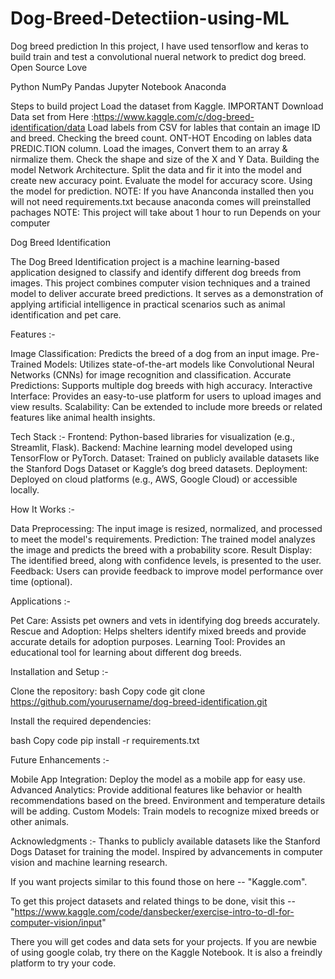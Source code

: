 # Dog-Breed-Detectiion-using-ML
Dog breed prediction
In this project, I have used tensorflow and keras to build train and test a convolutional nueral network to predict dog breed.
Open Source Love

Python NumPy Pandas Jupyter Notebook Anaconda

Steps to build project
Load the dataset from Kaggle. IMPORTANT Download Data set from Here :https://www.kaggle.com/c/dog-breed-identification/data
Load labels from CSV for lables that contain an image ID and breed.
Checking the breed count.
ONT-HOT Encoding on lables data PREDIC.TION column.
Load the images, Convert them to an array & nirmalize them.
Check the shape and size of the X and Y Data.
Building the model Network Architecture.
Split the data and fir it into the model and create new accuracy point.
Evaluate the model for accuracy score.
Using the model for prediction.
NOTE: If you have Ananconda installed then you will not need requirements.txt because anaconda comes will preinstalled pachages
NOTE: This project will take about 1 hour to run Depends on your computer

Dog Breed Identification

The Dog Breed Identification project is a machine learning-based application designed to classify and identify different dog breeds from images. This project combines computer vision techniques and a trained model to deliver accurate breed predictions. It serves as a demonstration of applying artificial intelligence in practical scenarios such as animal identification and pet care.

Features :-

Image Classification: Predicts the breed of a dog from an input image. Pre-Trained Models: Utilizes state-of-the-art models like Convolutional Neural Networks (CNNs) for image recognition and classification. Accurate Predictions: Supports multiple dog breeds with high accuracy. Interactive Interface: Provides an easy-to-use platform for users to upload images and view results. Scalability: Can be extended to include more breeds or related features like animal health insights.

Tech Stack :- Frontend: Python-based libraries for visualization (e.g., Streamlit, Flask). Backend: Machine learning model developed using TensorFlow or PyTorch. Dataset: Trained on publicly available datasets like the Stanford Dogs Dataset or Kaggle’s dog breed datasets. Deployment: Deployed on cloud platforms (e.g., AWS, Google Cloud) or accessible locally.

How It Works :-

Data Preprocessing: The input image is resized, normalized, and processed to meet the model's requirements. Prediction: The trained model analyzes the image and predicts the breed with a probability score. Result Display: The identified breed, along with confidence levels, is presented to the user. Feedback: Users can provide feedback to improve model performance over time (optional).

Applications :-

Pet Care: Assists pet owners and vets in identifying dog breeds accurately. Rescue and Adoption: Helps shelters identify mixed breeds and provide accurate details for adoption purposes. Learning Tool: Provides an educational tool for learning about different dog breeds.

Installation and Setup :-

Clone the repository: bash Copy code git clone https://github.com/yourusername/dog-breed-identification.git

Install the required dependencies:

bash Copy code pip install -r requirements.txt

Future Enhancements :-

Mobile App Integration: Deploy the model as a mobile app for easy use. Advanced Analytics: Provide additional features like behavior or health recommendations based on the breed. Environment and temperature details will be adding. Custom Models: Train models to recognize mixed breeds or other animals.

Acknowledgments :- Thanks to publicly available datasets like the Stanford Dogs Dataset for training the model. Inspired by advancements in computer vision and machine learning research.

If you want projects similar to this found those on here -- "Kaggle.com".

To get this project datasets and related things to be done, visit this -- "https://www.kaggle.com/code/dansbecker/exercise-intro-to-dl-for-computer-vision/input"

There you will get codes and data sets for your projects. If you are newbie of using google colab, try there on the Kaggle Notebook. It is also a freindly platform to try your code.
